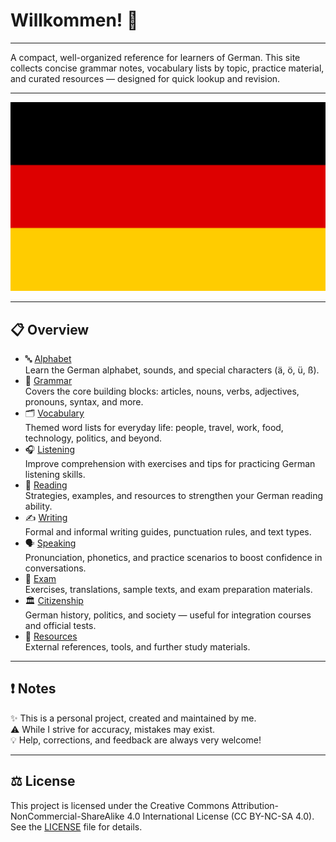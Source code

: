 # Willkommen! 👋

---

A compact, well-organized reference for learners of German. This site collects concise grammar notes, vocabulary lists by topic, practice material, and curated resources — designed for quick lookup and revision.

---

![German Flag](assets/images/flag-full.svg)

---

## 📋 Overview

- 🔤 [Alphabet](alphabet/README.md)  
  Learn the German alphabet, sounds, and special characters (ä, ö, ü, ß).
- 🧩 [Grammar](grammar/README.md)  
  Covers the core building blocks: articles, nouns, verbs, adjectives, pronouns, syntax, and more.
- 🗂️ [Vocabulary](vocabulary/README.md)  
  Themed word lists for everyday life: people, travel, work, food, technology, politics, and beyond.
- 🎧 [Listening](listening/README.md)  
  Improve comprehension with exercises and tips for practicing German listening skills.
- 📖 [Reading](reading/README.md)  
  Strategies, examples, and resources to strengthen your German reading ability.
- ✍️ [Writing](writing/README.md)  
  Formal and informal writing guides, punctuation rules, and text types.
- 🗣️ [Speaking](speaking/README.md)  
  Pronunciation, phonetics, and practice scenarios to boost confidence in conversations.
- 📝 [Exam](exam/README.md)  
  Exercises, translations, sample texts, and exam preparation materials.
- 🏛️ [Citizenship](citizenship/README.md)  
  German history, politics, and society — useful for integration courses and official tests.
- 🔗 [Resources](resources/README.md)  
  External references, tools, and further study materials.

---

## ❗ Notes

✨ This is a personal project, created and maintained by me.  
⚠️ While I strive for accuracy, mistakes may exist.  
💡 Help, corrections, and feedback are always very welcome!

---

## ⚖️ License
This project is licensed under the Creative Commons Attribution-NonCommercial-ShareAlike 4.0 International License (CC BY-NC-SA 4.0).  
See the [LICENSE](https://github.com/Tsimpliarakis/German-Cheat-Sheet/?tab=License-1-ov-file#readme) file for details.